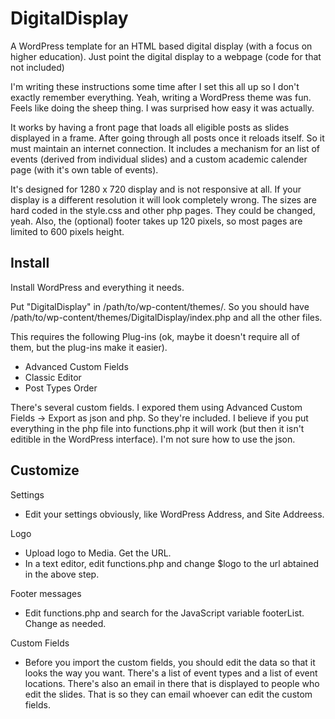 # DigitalDisplay

A WordPress template for an HTML based digital display (with a focus on higher education). Just point the digital display to a webpage (code for that not included)

I'm writing these instructions some time after I set this all up so I don't exactly remember everything. Yeah, writing a WordPress theme was fun. Feels like doing the sheep thing. I was surprised how easy it was actually.

It works by having a front page that loads all eligible posts as slides displayed in a frame. After going through all posts once it reloads itself. So it must maintain an internet connection. It includes a mechanism for an list of events (derived from individual slides) and a custom academic calender page (with it's own table of events).

It's designed for 1280 x 720 display and is not responsive at all. If your display is a different resolution it will look completely wrong. The sizes are hard coded in the style.css and other php pages. They could be changed, yeah. Also, the (optional) footer takes up 120 pixels, so most pages are limited to 600 pixels height.

## Install

Install WordPress and everything it needs.

Put "DigitalDisplay" in /path/to/wp-content/themes/. So you should have /path/to/wp-content/themes/DigitalDisplay/index.php and all the other files.

This requires the following Plug-ins (ok, maybe it doesn't require all of them, but the plug-ins make it easier).

* Advanced Custom Fields
* Classic Editor
* Post Types Order

There's several custom fields. I expored them using Advanced Custom Fields -> Export as json and php. So they're included. I believe if you put everything in the php file into functions.php it will work (but then it isn't editible in the WordPress interface). I'm not sure how to use the json.

## Customize

Settings

* Edit your settings obviously, like WordPress Address, and Site Addreess.

Logo

* Upload logo to Media. Get the URL.
* In a text editor, edit functions.php and change $logo to the url abtained in the above step.

Footer messages

* Edit functions.php and search for the JavaScript variable footerList. Change as needed.

Custom Fields

* Before you import the custom fields, you should edit the data so that it looks the way you want. There's a list of event types and a list of event locations. There's also an email in there that is displayed to people who edit the slides. That is so they can email whoever can edit the custom fields.
